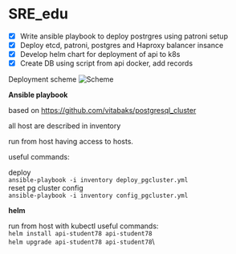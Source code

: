 # SRE_edu


- [X] Write ansible playbook to deploy postrgres using patroni setup
- [X] Deploy etcd, patroni, postgres and Haproxy balancer insance
- [X] Develop helm chart for deployment of api to k8s
- [X] Create DB using script from api docker, add records

Deployment scheme
![Scheme](https://static.tildacdn.com/tild3835-6161-4534-a135-323838653733/image.png)

**Ansible playbook**

based on https://github.com/vitabaks/postgresql_cluster

all host are described in inventory

run from host having access to hosts.

useful commands:

deploy\
```ansible-playbook -i inventory deploy_pgcluster.yml```\
reset pg cluster config\
```ansible-playbook -i inventory config_pgcluster.yml```

**helm**

run from host with kubectl 
useful commands:\
```helm install api-student78 api-student78```\
```helm upgrade api-student78 api-student78```\

